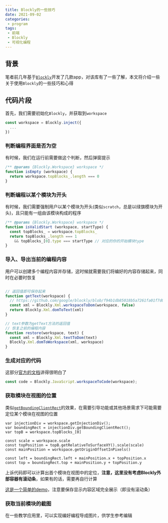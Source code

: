 ```yaml
---
title: Blockly的一些技巧
date: 2021-09-02
categories:
 - program
tags:
 - 前端
 - Blockly
 - 可视化编程
---
```


## 背景

笔者前几年基于[`Blockly`](https://developers.google.com/blockly)开发了几款app，对该库有了一些了解，本文将介绍一些关于使用`Blockly`的一些技巧和心得


## 代码片段

首先，我们需要初始化`Blockly`，并获取到`workspace`

```js
const workspace = Blockly.inject({
  ...
})

```

### 判断编程界面是否为空

有时候，我们在运行前需要做这个判断，然后弹窗提示

```js
/** @params {Blockly.Workspace} workspace */
function isEmpty (workspace) {
  return workspace.topBlocks_.length === 0
}
```

### 判断编程以某个模块为开头

有时候，我们需要强制用户以某个模块为开头(类似`scratch`，总是以绿旗模块为开头)，且只能有一组由该模块构成的程序

```js
/** @params {Blockly.Workspace} workspace */
function isValidStart (workspace, startType) {
  const topBlocks_ = workspace.topBlocks_
  return topBlocks_.length === 1
    && topBlocks_[0].type === startType // 对应的你的开始模块type
}
```

### 导入、导出当前的编程内容

用户可以创建多个编程内容并存储，这时候就需要我们将编好的内容存储起来，同时在必要时恢复

```js

// 返回值即可保存起来
function getText(workspace) {
  // https://github.com/google/blockly/blob/f94b1db85018b5a7261fa01f7d04cd5c8367fe2c/core/xml.js#L42
  const xml = Blockly.Xml.workspaceToDom(workspace, false)
  return Blockly.Xml.domToText(xml)
}

// text参数为getText方法的返回值
// 恢复之前的编程内容
function restore(workspace, text) {
  const xml = Blockly.Xml.textToDom(text)
  Blockly.Xml.domToWorkspace(xml, workspace)
}

```

### 生成对应的代码

这部分[官方的文档](https://developers.google.com/blockly/guides/configure/web/code-generators)讲得很明白了

```js
const code = Blockly.JavaScript.workspaceToCode(workspace);
```

### 获取模块在视图的位置

类似[`getBoundingClientRect`](https://developer.mozilla.org/en-US/docs/Web/API/Element/getBoundingClientRect)的效果，在需要引导功能或其他场景需求下可能需要定位某个模块在视图的位置

```js{8,9}
var injectionDiv = workspace.getInjectionDiv();
var boundingRect = injectionDiv.getBoundingClientRect();
var topB = workspace.topBlocks_[0]

const scale = workspace.scale
const topPosition = topB.getRelativeToSurfaceXY().scale(scale)
const mainPosition = workspace.getOriginOffsetInPixels()

const left = boundingRect.left + mainPosition.x + topPosition.x
const top = boundingRect.top + mainPosition.y + topPosition.y
```

上诉代码即可以计算出首个模块在视图中的定位，**注意，这里没有考虑Blockly外部容器有滚动条**，如果有的话，需要再自行计算

[这是一个简单的demo](https://codepen.io/action-hong/pen/GRENeKe)，注意要保存显示内容区域完全展示（即没有滚动条）

### 获取当前模块的截图

在一些教学应用里，可以实现编好编程导成图片，供学生参考编辑

```

```